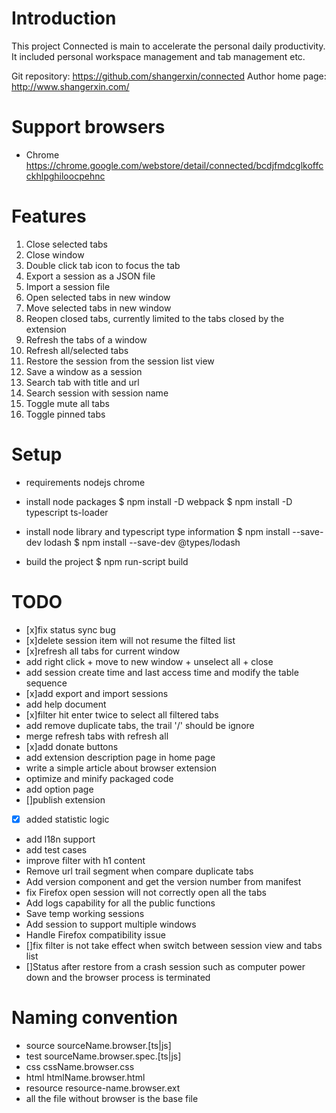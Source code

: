 # Introduction

This project Connected is main to accelerate the personal daily productivity.
It included personal workspace management and tab management etc.

Git repository: https://github.com/shangerxin/connected
Author home page: http://www.shangerxin.com/

# Support browsers

-   Chrome
    https://chrome.google.com/webstore/detail/connected/bcdjfmdcglkoffcckhlpghiloocpehnc

# Features

1. Close selected tabs
2. Close window
3. Double click tab icon to focus the tab
4. Export a session as a JSON file
5. Import a session file
6. Open selected tabs in new window
7. Move selected tabs in new window
8. Reopen closed tabs, currently limited to the tabs closed by the extension
9. Refresh the tabs of a window
10. Refresh all/selected tabs
11. Restore the session from the session list view
12. Save a window as a session
13. Search tab with title and url
14. Search session with session name
15. Toggle mute all tabs
16. Toggle pinned tabs

# Setup

-   requirements
    nodejs
    chrome

-   install node packages
    $ npm install -D webpack
$ npm install -D typescript ts-loader

-   install node library and typescript type information
    $ npm install --save-dev lodash
$ npm install --save-dev @types/lodash

-   build the project
    \$ npm run-script build

# TODO

-   [x]fix status sync bug
-   [x]delete session item will not resume the filted list
-   [x]refresh all tabs for current window
-   add right click + move to new window + unselect all + close
-   add session create time and last access time and modify the table sequence
-   [x]add export and import sessions
-   add help document
-   [x]filter hit enter twice to select all filtered tabs
-   add remove duplicate tabs, the trail '/' should be ignore
-   merge refresh tabs with refresh all
-   [x]add donate buttons
-   add extension description page in home page
-   write a simple article about browser extension
-   optimize and minify packaged code
-   add option page
-   []publish extension
-   [x] added statistic logic
-   add l18n support
-   add test cases
-   improve filter with h1 content
-   Remove url trail segment when compare duplicate tabs
-   Add version component and get the version number from manifest
-   fix Firefox open session will not correctly open all the tabs
-   Add logs capability for all the public functions
-   Save temp working sessions
-   Add session to support multiple windows
-   Handle Firefox compatibility issue
-   []fix filter is not take effect when switch between session view and tabs list
-   []Status after restore from a crash session such as computer power down and
    the browser process is terminated

# Naming convention

-   source
    sourceName.browser.[ts|js]
-   test
    sourceName.browser.spec.[ts|js]
-   css
    cssName.browser.css
-   html
    htmlName.browser.html
-   resource
    resource-name.browser.ext
-   all the file without browser is the base file
